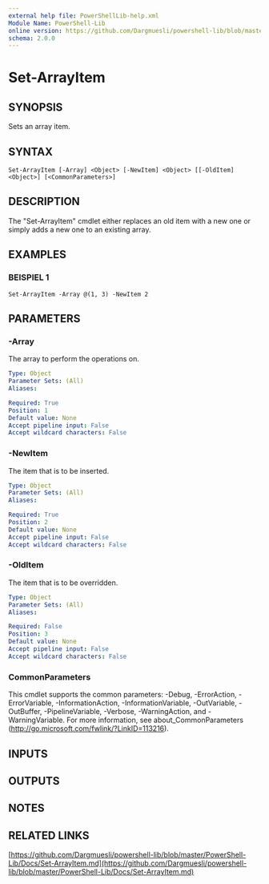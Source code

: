 ```yaml
---
external help file: PowerShellLib-help.xml
Module Name: PowerShell-Lib
online version: https://github.com/Dargmuesli/powershell-lib/blob/master/PowerShell-Lib/Docs/Set-ArrayItem.md
schema: 2.0.0
---
```


# Set-ArrayItem

## SYNOPSIS
Sets an array item.

## SYNTAX

```
Set-ArrayItem [-Array] <Object> [-NewItem] <Object> [[-OldItem] <Object>] [<CommonParameters>]
```

## DESCRIPTION
The "Set-ArrayItem" cmdlet either replaces an old item with a new one or simply adds a new one to an existing array.

## EXAMPLES

### BEISPIEL 1
```
Set-ArrayItem -Array @(1, 3) -NewItem 2
```

## PARAMETERS

### -Array
The array to perform the operations on.

```yaml
Type: Object
Parameter Sets: (All)
Aliases:

Required: True
Position: 1
Default value: None
Accept pipeline input: False
Accept wildcard characters: False
```

### -NewItem
The item that is to be inserted.

```yaml
Type: Object
Parameter Sets: (All)
Aliases:

Required: True
Position: 2
Default value: None
Accept pipeline input: False
Accept wildcard characters: False
```

### -OldItem
The item that is to be overridden.

```yaml
Type: Object
Parameter Sets: (All)
Aliases:

Required: False
Position: 3
Default value: None
Accept pipeline input: False
Accept wildcard characters: False
```

### CommonParameters
This cmdlet supports the common parameters: -Debug, -ErrorAction, -ErrorVariable, -InformationAction, -InformationVariable, -OutVariable, -OutBuffer, -PipelineVariable, -Verbose, -WarningAction, and -WarningVariable.
For more information, see about_CommonParameters (http://go.microsoft.com/fwlink/?LinkID=113216).

## INPUTS

## OUTPUTS

## NOTES

## RELATED LINKS

[https://github.com/Dargmuesli/powershell-lib/blob/master/PowerShell-Lib/Docs/Set-ArrayItem.md](https://github.com/Dargmuesli/powershell-lib/blob/master/PowerShell-Lib/Docs/Set-ArrayItem.md)

